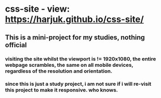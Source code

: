 # css-site - view: https://harjuk.github.io/css-site/
## This is a mini-project for my studies, nothing official
 ### visiting the site whilst the viewport is != 1920x1080, the entire webpage scrambles, the same on all mobile devices, regardless of the resolution and orientation. 
 ### since this is just a study project, i am not sure if i will re-visit this project to make it responsive. who knows.
